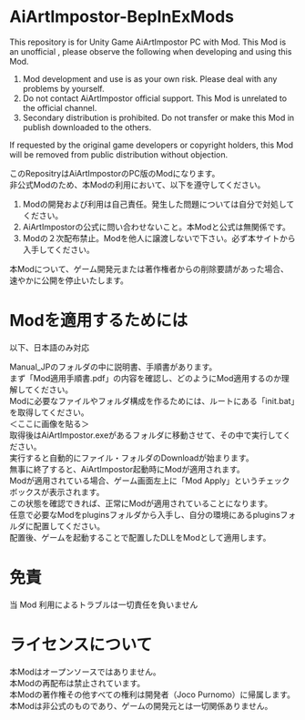 # AiArtImpostor-BepInExMods
This repository is for Unity Game AiArtImpostor PC with Mod.
This Mod is an unofficial , please observe the following when developing and using this Mod.  

1. Mod development and use is as your own risk. Please deal with any problems by yourself.  
2. Do not contact AiArtImpostor official support. This Mod is unrelated to the official channel.  
3. Secondary distribution is prohibited. Do not transfer or make this Mod in publish downloaded to the others.  

If requested by the original game developers or copyright holders, this Mod will be removed from public distribution without objection.

このRepositryはAiArtImpostorのPC版のModになります。  
非公式Modのため、本Modの利用において、以下を遵守してください。  

1. Modの開発および利用は自己責任。発生した問題については自分で対処してください。  
2. AiArtImpostorの公式に問い合わせないこと。本Modと公式は無関係です。  
3. Modの２次配布禁止。Modを他人に譲渡しないで下さい。必ず本サイトから入手してください。  

本Modについて、ゲーム開発元または著作権者からの削除要請があった場合、速やかに公開を停止いたします。

# Modを適用するためには
以下、日本語のみ対応  

Manual_JPのフォルダの中に説明書、手順書があります。  
まず「Mod適用手順書.pdf」の内容を確認し、どのようにMod適用するのか理解してください。  
Modに必要なファイルやフォルダ構成を作るためには、ルートにある「init.bat」を取得してください。  
＜ここに画像を貼る＞  
取得後はAiArtImpostor.exeがあるフォルダに移動させて、その中で実行してください。  
実行すると自動的にファイル・フォルダのDownloadが始まります。  
無事に終了すると、AiArtImpostor起動時にModが適用されます。  
Modが適用されている場合、ゲーム画面左上に「Mod Apply」というチェックボックスが表示されます。  
この状態を確認できれば、正常にModが適用されていることになります。  
任意で必要なModをpluginsフォルダから入手し、自分の環境にあるpluginsフォルダに配置してください。  
配置後、ゲームを起動することで配置したDLLをModとして適用します。

# 免責
当 Mod 利用によるトラブルは一切責任を負いません

# ライセンスについて
本Modはオープンソースではありません。  
本Modの再配布は禁止されています。  
本Modの著作権その他すべての権利は開発者（Joco Purnomo）に帰属します。  
本Modは非公式のものであり、ゲームの開発元とは一切関係ありません。  

